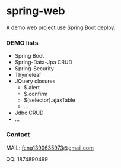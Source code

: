 # spring-web
A demo web project use Spring Boot deploy.

### DEMO lists

- Spring Boot
- Spring-Data-Jpa CRUD
- Spring-Security
- Thymeleaf
- JQuery closures
  - $.alert 
  - $.confirm
  - $(selector).ajaxTable
  - ...
 - Jdbc CRUD
 - ...

### Contact
MAIL: feng1390635973@gmail.com

QQ: 1874890499
